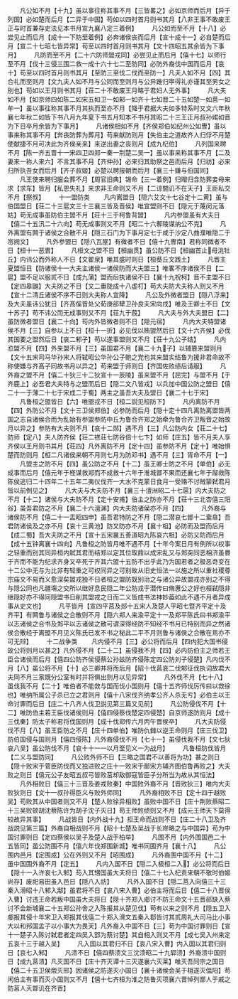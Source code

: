<!-- { "loadSidebar": true } -->
　　凡公如不月【十九】虽以事往称其事不月【三皆畧之】必如京师而后月【异于列国】必如楚而后月【二异于中国】苟如以四时首月则书其月【八非王事不敢废王正与时首兼存史法见本书月宣九襄八定三着例】
　　凡公如而至不月【十八】必尝见止而后月【成十一下防至着例】必奔诸侯丧而后月【宣十成十一】必自楚而后月【宣二十七昭七皆异常】苟至以四时首月则书其月【文十四昭五其余皆为下事月】
　　凡防而至不月【二十六防师盟戎同】必尝见止而后月【僖十七】以师行至不月【伐十三侵三围二救一成十六十七二至防同】必防外裔伐中国而后月【哀十】苟至以四时首月则书其月【至防三至伐二伐而至防一】凡夫人如不月【四】其合礼而至则月【文九夫人如不月与公同而至则月与公异踓归寕得礼亦谨其至男女之别也】苟如以王月则书其月【荘二十不敢废王月略于君妇人无外事】
　　凡大夫如不月【如京师四如陈二如宋五如卫一如邾一如齐十七如晋二十五如楚一如莒一如牟一】虽以事往称其事不月其执而至亦不月【降于君据大夫如多特系时又文六年秋襄七年秋二如皆下书八月九年夏下书五月知本不书月其昭二十三王正月叔孙婼如晋为下日卒月余皆为下事月】
　　凡诸侯相如不月【齐侯郑伯如纪州公如曺】虽以事来称其事不月【奔丧防葬为葬月】苟来献防则月【失伯主之道故齐人归俘不月楚使献捷不月可决此为齐侯亲来】来逆出妻之丧则月【成九杞伯】
　　凡列国来聘不月【陈一齐五晋十一宋四卫四郑一秦一荆楚二吴一】虽以事来称其事不月【二及妻来一称人来六】不言其事不月【齐仲孙】必来归其助祭之邑而后月【归祊】必来归所执吾女而后月【齐子叔姬】必楚以聘报朝而后月【襄三十嫌与伯国同】
　　凡王使来聘归脤会葬不月【周官旧典】锡命【三一着例】归赗归含防葬妾母来求【求车】皆月【私恩失礼】来求非王命则又不月【二谅闇讥不在天子】王臣私交不月【祭叔】
　　十一盟防类
　　凡内离盟日【隠六艾文十七谷定十二黄】虽与伯国盟日【荘二十三扈文三十三襄三皆及晋侯】唯宜盟则不日【隠元于蔑闵元落姑】苟无成事虽防伯主盟不月【荘十三于柯鲁背盟】
　　凡内参盟虽有大夫日【僖二十五汛二十六向】苟无成事则又不月【昭二十六鄟陵谋纳公不克】
　　凡外离盟有闗于诸侯之合散不月【隠三石门为下事月定七于咸于沙定八曲濮唯隠二于宻阙文】
　　凡外参盟日【隠八瓦屋】有微者不日【僖十九曺南】君称同微者不日【桓十一恶曺】
　　凡桓文之盟不日【桓幽贯】虽公防不日【桓幽首止母洮牡丘】内讳公而外称人不日【文翟泉】唯其盛时则日【桓葵丘文践土】
　　凡晋主夏盟恒日【防诸侯十一大夫主诸侯一诸侯防而大夫盟三】唯畧不序诸侯不日【二扈】盟不足以服贰不日【成九蒲】盟而后执诸侯不日【襄十九祝柯】晋不主盟不日【定四皋鼬】大夫防之不日【文二垂陇成十八虚朾】苟大夫防大夫称人则又不月【宣十二清丘诸侯不序不日则大夫称人宜降】
　　凡公及外微者盟日【隠八浮来】及大夫虽讳公犹日【齐髙傒晋处父荀庚郤犫卫孙良夫宋向戌】唯及王卿士不日【文十苏子】苟不讳公而无成事则又不月【荘九于蔇】
　　凡大夫与外大夫盟日【二】虽防微者盟日【襄二十向】苟内外皆微者则不日【隠元宿】
　　凡内大夫特盟诸侯不月【三】自参以上不日【桓十一折】必见伐以贿盟然后日【文十六齐侯】必伐其国要之盟然后日【哀二邾子】苟以遂事盟则又不月【荘十九公子结】
　　凡内涖盟不月【四】外来盟不月【三】虽国君不月【襄二十九子】以辅簒来盟则月【文十五宋司马华孙宋人将弑昭公华孙公子鲍之党也其来盟实结鲁为援非君命故不称使嫌与齐髙子同故书月以异之】苟来盟于师则日【齐国佐败绩后请服】
　　凡外裔之盟不月【僖二十狄三十二狄宣十一辰陵】虽来盟不月【屈完】与盟不月【于齐鹿上】必吾君大夫特与之盟而后日【隠二文八皆戎】以兵加中国公防之盟日【僖二十一于薄二十七于宋成二于蜀】两主之虽吾大夫及盟日【襄二十七于宋】
　　凡鲁桓之盟皆日【六】唯盟戎不日【桓二説见桓防下】
　　凡内离防不月【四】外防公不月【文十三卫侯郑伯】必参防而后月【隠十定十四凡离防离盟皆两国之志自诸侯合而为乱始有参盟参防中丘为鲁合齐郑之始牵为鲁合齐卫叛晋之始故月以异之】参防有大夫则不月【哀十二郧】遇不月【三】凡公防内女【荘二十七】防师【定八】夫人防齐侯【荘二禚荘七防谷倍十七卞】如师【庄五】皆不月夫人享齐侯以王月则书其月【荘四】凡外离防不月【定十四】虽参防不月【定十】唯始惧楚而防则月【桓二凡诸侯来朝不月则七月为防邓书】遇不月【三】胥命不月【一】
　　凡盟主之防不月【四】虽公防之不月【十二】虽王卿士防之不月【单伯】必无成事而后月【僖元年于柽谋救郑而不成救十六年于淮城鄫不果而还襄七年于鄬救陈陈侯逃归二十四年二十五年二夷仪伐齐一大水不克蒙日食月一受赂不讨贼蒙弑君月皆以前例见之】
　　凡大夫与大夫防不月【襄三十澶洲昭二十七扈】内大夫防之不月【十二】诸侯与大夫防不月【定十安甫】伯主之防亦不月【荘十三北杏僖三阳谷】虽吾君防之不月【襄二十六澶渊】内大夫防诸侯亦不月【四】
　　凡外裔与诸侯防不月【僖二十一盂昭四申】虽吾君特防之不月【隠二潜哀七鄫十二槖臯】吾君防诸侯及之亦不月【哀十三黄池】防又防亦不月【襄十柤】必防而及盟而后月【成二蜀】吾大夫防之不月【宣十五宋襄五善道昭九陈哀六柤】必防又防而后月【成十五钟离襄十四向】凡鲁桓之防皆月唯不遇不月【十年今案日月有例所以权事之轻重而别其同异桓内弑其君而结郑以定其位取鼎以成宋乱又与郑突同恶相济虽昬于齐而不能为纪求齐身又卒死于齐其六盟十五防不出乎此乃为国君者之极恶竒变在十二公中无与为比非有轻重之可权同异之可别故从旧史恒法一以施之所以重社稷尊宗庙文不易而义愈深矣盟戎独不日者桓之盟防既别治之与诸公异故盟戎亦别之不得与隠公同也凡疆塲之交所以继好息民隠二年公防戎于潜传曰脩惠公之好也桓弑隠非继隠好亦不得同隠盟书日削其盟戎之日而二义皆成书法神妙葢如此不遇不月者异成事从史文也】
　　凡平皆月【宣四平莒及郯十五宋人及楚人平昭七暨齐平定十及齐平】有闗鲁与诸侯之合散则不月【隠六郑人来渝平定十一及郑平陈氏曰书郑渝平以志诸侯之合书及郑平以志诸侯之散可谓深得经防不知经不书月已特别而异之然诸侯合散经于离盟不月见义陈氏已发不书之秘此二平不月则鲁与诸侯之合散在焉亦不可无辩】
　　十二战争类
　　凡内侵不月【三】必公将而后月【四内犯大国书侵故公将则月以甚之】凡外侵不月【二十二】虽侵我不月【四】必内防伯主之师若王臣合诸侯而后月【僖四公防齐侯侵蔡公孙兹防齐侵陈定四公防刘子侵楚】凡内伐不月【八】虽公将不月【十】必三卿并将而后月【昭十伐莒哀二伐邾征伐执词故君大夫同不月三家既分公室有时并将俱出则月以见异常】
　　凡外伐不月【七十八】虽伐我不月【二十】唯伯者不能救与国而伐小国则月【僖十五齐师伐厉传曰以救徐也】唯纳所属公子杀已立之君则月【僖十八宋伐齐纳孝公齐人杀无亏】必伯主以王命讨罪而后日【庄二十八齐人伐卫説见第三篇又见前】
　　凡公防侵伐不月【十二】唯防伯主若王臣伐诸侯则月【僖四侵蔡伐楚定四侵楚】自京师遂防则月【成十三伐秦】防太子称君将伐国则月【成十伐郑传六月丙午晋侯卒】
　　凡大夫防侵伐不月【八】虽王臣防之不月【庄十四单伯】唯防仇雠以逆王命则月【庄三伐卫】防伯国侵与国则月【僖四侵陈】凡外裔侵伐不月【七十一】虽侵伐我不月【文七狄哀八吴】虽公防伐不月【哀十十一一以月至见义一为战月】
　　凡鲁桓防伐皆月【二义与盟防同】
　　凡公败外师不日【三略之国君不以善将为功】甚之则日【隠十败宋于菅臣防伐而又独进败之庄十一败宋于鄑宋方辅齐图伯鲁再败之】大夫败之则日【僖元公子友昭五叔弓皆败莒却敌御寇皆臣子分所当为故从其恒法】
　　凡外相败日【僖三十三晋及姜戎败秦】中国败外裔不月【晋败狄三】唯内大夫败狄则日【文十一叔孙得臣义与败外师同】
　　凡外裔相败不日【定十四于越败吴】苟败其从中国者则又不月【楚人败徐异相败】虽败中国不日【庄十荆败蔡昭二十三吴败顿胡沈蔡陈许为胡子沈子灭日】苟王师败绩则又不月【成元王师天下莫得较故异其事】
　　凡战皆日【内外战十九】拒王命而战则不日【庄二十八卫及齐战説见第三篇】外裔自相战则不月【昭十七楚及吴战于长岸略之与中国异】苟为中国讨罪则日【定四蔡侯以吴子及楚人战于柏举】
　　凡围不月【内外围国邑二十五皆同】虽公防围不月【僖六年伐郑围新城】唯书同围齐月【襄十八】
　　凡公围内邑月【定围成】公在外则又不月【昭围成】
　　凡外裔围中国不月【十二】虽中国围外裔不月【定五】
　　凡内入国不日【隠二入极桓二入】必公将而后日【隠十一入许哀七入邾】苟入其甥国虽大夫将日【僖二十七入杞责来朝不敬时伯姬尚存】废祀易田虽入邑日【隠八入祊】
　　凡外入国不日【隠二莒入向僖三十三秦入滑昭十八邾入鄅】虽君将不日【哀八宋入曹】必伯主将而后日【僖二十八晋侯入曹】讨违王命若叛中国虽大夫将日【隠十齐郑入郕讨不防王命文十五晋郤缺入蔡讨不会新城襄二十五郑公孙舍之入陈报其从楚见伐】苟有以来之则不月【隠五卫入郕报其侵十年宋卫入郑报其伐僖二十郑入滑文五秦入鄀皆讨其贰周礼大司马比小事大以和邦国孟子以小事大为畏天】凡外裔入中国不日【三】苟为中国讨罪则日【宣十一楚子入陈讨弑君者定四吴入郢为蔡讨楚】其自相入则又不月【成七吴入州来定五哀十三于越入吴】
　　凡入国以其君归不日【哀八宋入曹】内入国以其君归则日【哀七入邾】
　　凡溃不日【僖四蔡溃文三沈溃昭二十九郓溃】外裔溃中国则日【成九莒溃】凡灭国不日【庄十齐灭谭十三灭遂襄六灭莱】唯灭吾同宗之国日【僖二十五卫侯燬灭邢】因诸侯之防遂灭小国日【襄十诸侯会吴于柤遂灭偪阳】苟闲伯主有事而灭小国则又不月【僖十七齐桓为淮之防鲁灭项襄六晋悼列鄫人于戚之防莒人灭鄫讥在齐晋】
